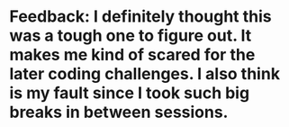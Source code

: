 # Feedback: I definitely thought this was a tough one to figure out. It makes me kind of scared for the later coding challenges. I also think is my fault since I took such big breaks in between sessions.